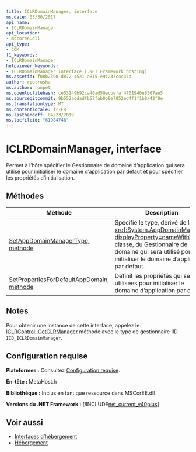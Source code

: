 ```yaml
---
title: ICLRDomainManager, interface
ms.date: 03/30/2017
api_name:
- ICLRDomainManager
api_location:
- mscoree.dll
api_type:
- COM
f1_keywords:
- ICLRDomainManager
helpviewer_keywords:
- ICLRDomainManager interface [.NET Framework hosting]
ms.assetid: f08b2390-d872-4521-a815-e9c237c4c45d
author: rpetrusha
ms.author: ronpet
ms.openlocfilehash: ce53149b92ca40ad50ecbefaf4701940e8567ae5
ms.sourcegitcommit: 9b552addadfb57fab0b9e7852ed4f1f1b8a42f8e
ms.translationtype: MT
ms.contentlocale: fr-FR
ms.lasthandoff: 04/23/2019
ms.locfileid: "61984748"
---
```

# <a name="iclrdomainmanager-interface"></a>ICLRDomainManager, interface
Permet à l’hôte spécifier le Gestionnaire de domaine d’application qui sera utilisé pour initialiser le domaine d’application par défaut et pour spécifier les propriétés d’initialisation.  
  
## <a name="methods"></a>Méthodes  
  
|Méthode|Description|  
|------------|-----------------|  
|[SetAppDomainManagerType, méthode](../../../../docs/framework/unmanaged-api/hosting/iclrdomainmanager-setappdomainmanagertype-method.md)|Spécifie le type, dérivé de la <xref:System.AppDomainManager?displayProperty=nameWithType> classe, du Gestionnaire de domaine qui sera utilisé pour initialiser le domaine d’application par défaut.|  
|[SetPropertiesForDefaultAppDomain, méthode](../../../../docs/framework/unmanaged-api/hosting/iclrdomainmanager-setpropertiesfordefaultappdomain-method.md)|Définit les propriétés qui seront utilisées pour initialiser le domaine d’application par défaut.|  
  
## <a name="remarks"></a>Notes  
 Pour obtenir une instance de cette interface, appelez le [ICLRControl::GetCLRManager](../../../../docs/framework/unmanaged-api/hosting/iclrcontrol-getclrmanager-method.md) méthode avec le type de gestionnaire IID `IID_ICLRDomainManager`.  
  
## <a name="requirements"></a>Configuration requise  
 **Plateformes :** Consultez [Configuration requise](../../../../docs/framework/get-started/system-requirements.md).  
  
 **En-tête :** MetaHost.h  
  
 **Bibliothèque :** Inclus en tant que ressource dans MSCorEE.dll  
  
 **Versions du .NET Framework :** [!INCLUDE[net_current_v40plus](../../../../includes/net-current-v40plus-md.md)]  
  
## <a name="see-also"></a>Voir aussi

- [Interfaces d’hébergement](../../../../docs/framework/unmanaged-api/hosting/hosting-interfaces.md)
- [Hébergement](../../../../docs/framework/unmanaged-api/hosting/index.md)
